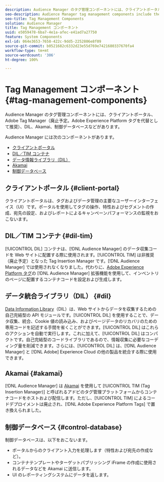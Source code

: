 ```yaml
---
description: Audience Manager のタグ管理コンポーネントには、クライアントポータル、Adobe Tag Manager（廃止予定。Adobe Experience Platform Launch を代替として推奨）、DIL、Akamai、制御データベースなどがあります。
seo-description: Audience Manager tag management components include the client portal, Adobe Tag Manager (deprecated in favor of Adobe Experience Platform Launch), DIL, Akamai, and the control database.
seo-title: Tag Management Components
solution: Audience Manager
title: Tag Management コンポーネント
uuid: e5059478-6ba7-4e1a-afec-e41ad7a27750
feature: System Components
exl-id: 064e3653-7658-422c-9dd5-2252806e8f09
source-git-commit: b0521682c6332d23e55d769e7421680337670fa4
workflow-type: tm+mt
source-wordcount: '306'
ht-degree: 100%

---
```


# Tag Management コンポーネント{#tag-management-components}

Audience Manager のタグ管理コンポーネントには、クライアントポータル、Adobe Tag Manager（廃止予定。Adobe Experience Platform タグを代替として推奨）、DIL、Akamai、制御データベースなどがあります。

<!-- 

c_comptag.xml

 -->

Audience Manager には次のコンポーネントがあります。

* [クライアントポータル](../../reference/system-components/components-tag-management.md#client-portal)
* [DIL／TIM コンテナ](../../reference/system-components/components-tag-management.md#dil-tim)
* [データ情報ライブラリ（DIL）](../../reference/system-components/components-tag-management.md#dil)
* [Akamai](../../reference/system-components/components-tag-management.md#akamai)
* [制御データベース](../../reference/system-components/components-tag-management.md#control-database)

## クライアントポータル {#client-portal}

クライアントポータルは、タグおよびデータ管理の主要なユーザーインターフェイス（UI）です。ポータルを使用してタグの操作、特性およびセグメントの作成、宛先の設定、およびレポートによるキャンペーンパフォーマンスの監視をおこないます。

## DIL／TIM コンテナ {#dil-tim}

[!UICONTROL DIL] コンテナは、[!DNL Audience Manager] のデータ収集コードを Web サイトに配置する際に使用されます。[!UICONTROL TIM] は非推奨（廃止予定）となった Tag Insertion Manager です。[!DNL Audience Manager] では使用されなくなりました。代わりに、[Adobe Experience Platform タグ](https://experienceleague.adobe.com/docs/experience-platform/tags/extensions/adobe/audience-manager/overview.html?lang=ja)の [!DNL Audience Manager] 拡張機能を使用して、インベントリのページに配置するコンテナコードを設定および生成します。

## データ統合ライブラリ（DIL） {#dil}

[Data Information Library](../../dil/dil-overview.md)（DIL）は、Web サイトからデータを収集するための自己完結型の API モジュールです。[!UICONTROL DIL] を使用することで、データ収集、統合、Cookie 値の読み込み、およびページデータのリカバリのための専用コードを記述する手間を省くことができます。[!UICONTROL DIL] はこれらのアクションを自動で実行します。これに加えて、[!UICONTROL DIL] はコンパクトです。自己完結型のコードライブラリであるので、情報収集に必要なコーディング量を削減できます。さらには、[!UICONTROL DIL] は、[!DNL Audience Manager] と [!DNL Adobe] Experience Cloud の他の製品を統合する際に使用できます。

## Akamai {#akamai}

[!DNL Audience Manager] は [Akamai](https://www.akamai.com/jp/ja/about/) を使用して [!UICONTROL TIM (Tag Insertion Manager)] と呼ばれるアドビのタグ管理プラットフォームからコンテナコードをホストおよび配信します。ただし、[!UICONTROL TIM] によるコードデプロイメントは廃止され、[!DNL Adobe Experience Platform Tags] で置き換えられました。

## 制御データベース {#control-database}

制御データベースは、以下をおこないます。

* ポータルからのクライアント入力を処理します（特性および宛先の作成など）。
* コンテナテンプレートやターゲットパブリッシング iFrame の作成に使用されるデータなどを Akamai に送信します。
* UI のレポーティングシステムにデータを返します。
